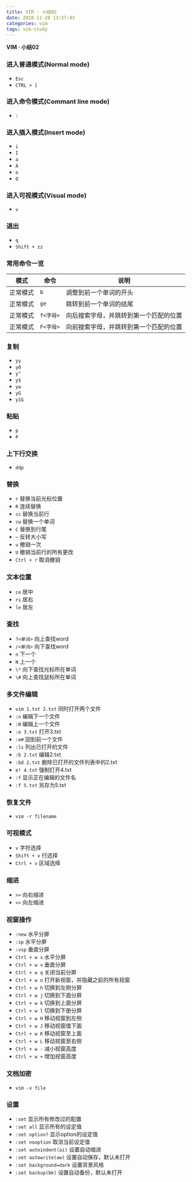 ```yaml
---
title: VIM · 小结02
date: 2018-11-28 13:57:43
categories: vim
tags: vim-study
---
```


**VIM · 小结02**

<!-- more -->

### 进入普通模式(Normal mode)
- `Esc`
- `CTRL + [`

### 进入命令模式(Commant line mode)
- `:`

### 进入插入模式(Insert mode)
- `i`
- `I`
- `a`
- `A`
- `o`
- `O`

### 进入可视模式(Visual mode)
- `v`

### 退出
- `q`
- `Shift + zz`

### 常用命令一览
|模式|命令|说明|
|---|---|---|
|正常模式|`b`|调整到前一个单词的开头|
|正常模式|`ge`|跳转到前一个单词的结尾|
|正常模式|`f<字母>`|向后搜索字母，并跳转到第一个匹配的位置|
|正常模式|`F<字母>`|向前搜索字母，并跳转到第一个匹配的位置|

### 复制
- `yy`
- `y0`
- `y^`
- `y$`
- `yw`
- `yG`
- `y1G`

### 粘贴
- `p`
- `P`

### 上下行交换
- `ddp`

### 替换
- `r` 替换当前光标位置
- `R` 连续替换
- `cc` 替换当前行
- `cw` 替换一个单词
- `C` 替换到行尾
- `~` 反转大小写
- `u` 撤销一次
- `U` 撤销当前行的所有更改
- `Ctrl + r` 取消撤销

### 文本位置
- `ce` 居中
- `ri` 居右
- `le` 居左

### 查找
- `?<单词>` 向上查找word
- `/<单词>` 向下查找word
- `n` 下一个
- `N` 上一个
- `\*` 向下查找光标所在单词
- `\#` 向上查找鼠标所在单词

### 多文件编辑
- `vim 1.txt 2.txt` 同时打开两个文件
- `:n` 编辑下一个文件
- `:N` 编辑上一个文件
- `:e 3.txt` 打开3.txt
- `:e#` 回到前一个文件
- `:ls` 列出已打开的文件
- `:b 2.txt` 编辑2.txt
- `:bd 2.txt` 删除已打开的文件列表中的2.txt
- `e! 4.txt` 强制打开4.txt
- `:f` 显示正在编辑的文件名
- `:f 5.txt` 另存为5.txt

### 恢复文件
- `vim -r filename`

### 可视模式
- `v` 字符选择
- `Shift + v` 行选择
- `Ctrl + v` 区域选择

### 缩进
- `>>` 向右缩进
- `<<` 向左缩进

### 视窗操作
- `:new` 水平分屏
- `:sp` 水平分屏
- `:vsp` 垂直分屏
- `Ctrl + w s` 水平分屏
- `Ctrl + w v` 垂直分屏
- `Ctrl + w q` 关闭当前分屏
- `Ctrl + w o` 打开新视窗，并隐藏之前的所有视窗
- `Ctrl + w h` 切换到左侧分屏
- `Ctrl + w j` 切换到下面分屏
- `Ctrl + w k` 切换到上面分屏
- `Ctrl + w l` 切换到下册分屏
- `Ctrl + w H` 移动视窗到左侧
- `Ctrl + w J` 移动视窗值下面
- `Ctrl + w K` 移动视窗至上面
- `Ctrl + w L` 移动视窗至右侧
- `Ctrl + w -` 减小视窗高度
- `Ctrl + w +` 增加视窗高度

### 文档加密
- `vim -x file`

### 设置
- `:set` 显示所有修改过的配置
- `:set all` 显示所有的设定值
- `:set option?` 显示option的设定值
- `:set nooption` 取消当前设定值
- `:set autoindent(ai)` 设置自动缩进
- `:set autowrite(aw)` 设置自动保存，默认未打开
- `:set background=dark` 设置背景风格
- `:set backup(bk)` 设置自动备份，默认未打开